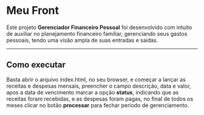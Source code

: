# Meu Front

Este projeto **Gerenciador Financeiro Pessoal** foi desenvolvido com intuito de auxiliar no planejamento financeiro familiar, gerenciando seus gastos pessoais, tendo uma visão ampla de suas entradas e saidas.

---
## Como executar

Basta abrir o arquivo index.html, no seu browser, e começar a lançar as receitas e despesas mensais, preencher o campo descrição, data e valor, apos a data de vencimento marcar a opção **status**, indicando que as receitas foram recebidas, e as despesas foram pagas, no final de todos os meses clicar no botão **processar** para fechar período de gerenciamento. 
